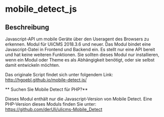 # mobile_detect_js

## Beschreibung

Javascript-API um mobile Geräte über den Useragent des Browsers zu erkennen.
Modul für UliCMS 2018.3.6 und neuer.
Das Modul bindet eine Javascript-Datei in Frontend und Backend ein.
Es stellt nur eine API bereit und hat keine weiteren Funktionen.
Sie sollten dieses Modul nur installieren, 
wenn ein Modul oder Theme es als Abhängigkeit benötigt, oder sie selbst damit entwickeln möchten.

Das originale Script findet sich unter folgendem Link:
http://hgoebl.github.io/mobile-detect.js/

** Suchen Sie Mobile Detect für PHP?**

Dieses Modul enthält nur die Javascript-Version von Mobile Detect.
Eine PHP-Version dieses Moduls finden Sie unter:
https://github.com/derUli/ulicms-Mobile_Detect